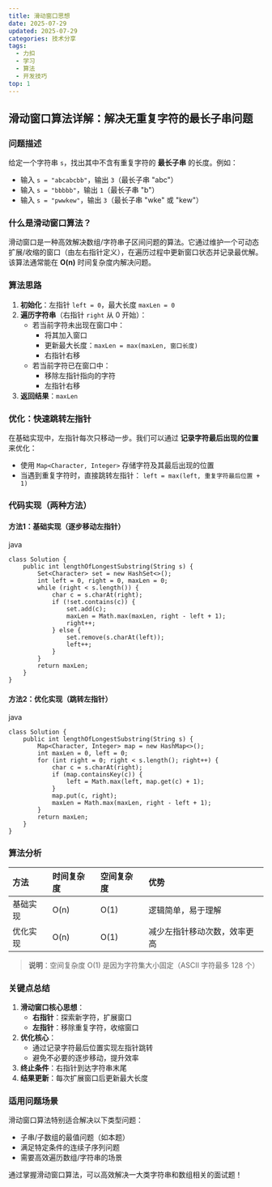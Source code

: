 ```yaml
---
title: 滑动窗口思想
date: 2025-07-29
updated: 2025-07-29
categories: 技术分享
tags:
  - 力扣
  - 学习
  - 算法
  - 开发技巧
top: 1
---
```


## 滑动窗口算法详解：解决无重复字符的最长子串问题

### 问题描述

给定一个字符串 `s`，找出其中不含有重复字符的 **最长子串** 的长度。例如：

- 输入 `s = "abcabcbb"`，输出 `3`（最长子串 "abc"）
- 输入 `s = "bbbbb"`，输出 `1`（最长子串 "b"）
- 输入 `s = "pwwkew"`，输出 `3`（最长子串 "wke" 或 "kew"）

### 什么是滑动窗口算法？

滑动窗口是一种高效解决数组/字符串子区间问题的算法。它通过维护一个可动态扩展/收缩的窗口（由左右指针定义），在遍历过程中更新窗口状态并记录最优解。该算法通常能在 **O(n)** 时间复杂度内解决问题。

### 算法思路

1. **初始化**：左指针 `left = 0`，最大长度 `maxLen = 0`
2. **遍历字符串**（右指针 `right` 从 0 开始）：
   - 若当前字符未出现在窗口中：
     - 将其加入窗口
     - 更新最大长度：`maxLen = max(maxLen, 窗口长度)`
     - 右指针右移
   - 若当前字符已在窗口中：
     - 移除左指针指向的字符
     - 左指针右移
3. **返回结果**：`maxLen`

### 优化：快速跳转左指针

在基础实现中，左指针每次只移动一步。我们可以通过 **记录字符最后出现的位置** 来优化：

- 使用 `Map<Character, Integer>` 存储字符及其最后出现的位置
- 当遇到重复字符时，直接跳转左指针：
  `left = max(left, 重复字符最后位置 + 1)`

### 代码实现（两种方法）

#### 方法1：基础实现（逐步移动左指针）

java

```
class Solution {
    public int lengthOfLongestSubstring(String s) {
        Set<Character> set = new HashSet<>();
        int left = 0, right = 0, maxLen = 0;
        while (right < s.length()) {
            char c = s.charAt(right);
            if (!set.contains(c)) {
                set.add(c);
                maxLen = Math.max(maxLen, right - left + 1);
                right++;
            } else {
                set.remove(s.charAt(left));
                left++;
            }
        }
        return maxLen;
    }
}
```

#### 方法2：优化实现（跳转左指针）

java

```
class Solution {
    public int lengthOfLongestSubstring(String s) {
        Map<Character, Integer> map = new HashMap<>();
        int maxLen = 0, left = 0;
        for (int right = 0; right < s.length(); right++) {
            char c = s.charAt(right);
            if (map.containsKey(c)) {
                left = Math.max(left, map.get(c) + 1);
            }
            map.put(c, right);
            maxLen = Math.max(maxLen, right - left + 1);
        }
        return maxLen;
    }
}
```

### 算法分析

| 方法     | 时间复杂度 | 空间复杂度 | 优势                         |
| :------- | :--------- | :--------- | :--------------------------- |
| 基础实现 | O(n)       | O(1)       | 逻辑简单，易于理解           |
| 优化实现 | O(n)       | O(1)       | 减少左指针移动次数，效率更高 |

> **说明**：空间复杂度 O(1) 是因为字符集大小固定（ASCII 字符最多 128 个）

### 关键点总结

1. **滑动窗口核心思想**：
   - **右指针**：探索新字符，扩展窗口
   - **左指针**：移除重复字符，收缩窗口
2. **优化核心**：
   - 通过记录字符最后位置实现左指针跳转
   - 避免不必要的逐步移动，提升效率
3. **终止条件**：右指针到达字符串末尾
4. **结果更新**：每次扩展窗口后更新最大长度

### 适用问题场景

滑动窗口算法特别适合解决以下类型问题：

- 子串/子数组的最值问题（如本题）
- 满足特定条件的连续子序列问题
- 需要高效遍历数组/字符串的场景

通过掌握滑动窗口算法，可以高效解决一大类字符串和数组相关的面试题！